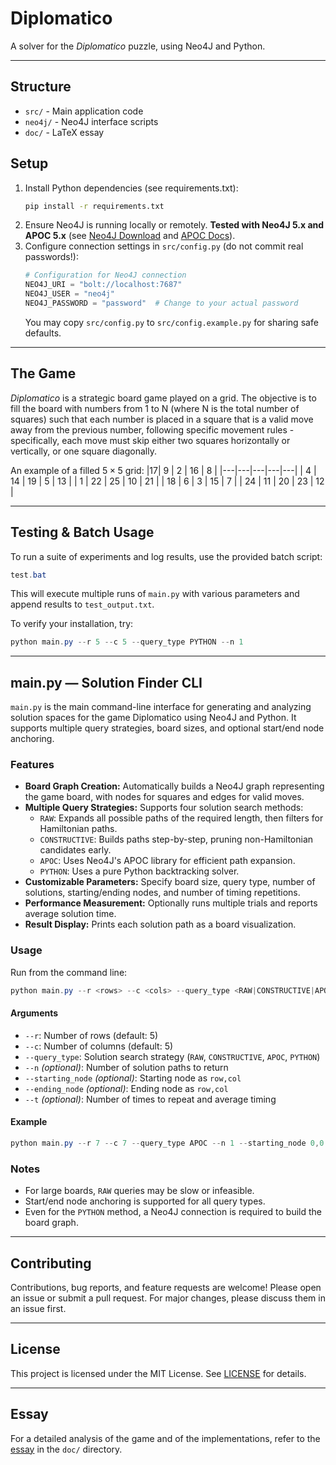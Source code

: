 
# Diplomatico

A solver for the *Diplomatico* puzzle, using Neo4J and Python.

---

## Structure
- `src/` - Main application code
- `neo4j/` - Neo4J interface scripts
- `doc/` - LaTeX essay


## Setup
1. Install Python dependencies (see requirements.txt):
   ```bash
   pip install -r requirements.txt
   ```
2. Ensure Neo4J is running locally or remotely. **Tested with Neo4J 5.x and APOC 5.x** (see [Neo4J Download](https://neo4j.com/download/) and [APOC Docs](https://neo4j.com/labs/apoc/)).
3. Configure connection settings in `src/config.py` (do not commit real passwords!):
   ```python
   # Configuration for Neo4J connection
   NEO4J_URI = "bolt://localhost:7687"
   NEO4J_USER = "neo4j"
   NEO4J_PASSWORD = "password"  # Change to your actual password
   ```
   You may copy `src/config.py` to `src/config.example.py` for sharing safe defaults.

---

## The Game

*Diplomatico* is a strategic board game played on a grid. The objective is to fill the board with numbers from 1 to N (where N is the total number of squares) such that each number is placed in a square that is a valid move away from the previous number, following specific movement rules - specifically, each move must skip either two squares horizontally or vertically, or one square diagonally.

An example of a filled $5 \times 5$ grid:
|17| 9 | 2 | 16 | 8 |
|---|---|---|---|---|
| 4 | 14 | 19 | 5 | 13 |
| 1 | 22 | 25 | 10 | 21 |
| 18 | 6 | 3 | 15 | 7 |
| 24 | 11 | 20 | 23 | 12 |

---

## Testing & Batch Usage

To run a suite of experiments and log results, use the provided batch script:

```powershell
test.bat
```

This will execute multiple runs of `main.py` with various parameters and append results to `test_output.txt`.

To verify your installation, try:

```powershell
python main.py --r 5 --c 5 --query_type PYTHON --n 1
```

---

## main.py — Solution Finder CLI

`main.py` is the main command-line interface for generating and analyzing solution spaces for the game Diplomatico using Neo4J and Python. It supports multiple query strategies, board sizes, and optional start/end node anchoring.

### Features

- **Board Graph Creation:** Automatically builds a Neo4J graph representing the game board, with nodes for squares and edges for valid moves.
- **Multiple Query Strategies:** Supports four solution search methods:
   - `RAW`: Expands all possible paths of the required length, then filters for Hamiltonian paths.
   - `CONSTRUCTIVE`: Builds paths step-by-step, pruning non-Hamiltonian candidates early.
   - `APOC`: Uses Neo4J's APOC library for efficient path expansion.
   - `PYTHON`: Uses a pure Python backtracking solver.
- **Customizable Parameters:** Specify board size, query type, number of solutions, starting/ending nodes, and number of timing repetitions.
- **Performance Measurement:** Optionally runs multiple trials and reports average solution time.
- **Result Display:** Prints each solution path as a board visualization.

### Usage

Run from the command line:

```powershell
python main.py --r <rows> --c <cols> --query_type <RAW|CONSTRUCTIVE|APOC|PYTHON> [--n <num_paths>] [--starting_node <row,col>] [--ending_node <row,col>] [--t <trials>]
```

#### Arguments

- `--r`: Number of rows (default: 5)
- `--c`: Number of columns (default: 5)
- `--query_type`: Solution search strategy (`RAW`, `CONSTRUCTIVE`, `APOC`, `PYTHON`)
- `--n` *(optional)*: Number of solution paths to return
- `--starting_node` *(optional)*: Starting node as `row,col`
- `--ending_node` *(optional)*: Ending node as `row,col`
- `--t` *(optional)*: Number of times to repeat and average timing

#### Example

```powershell
python main.py --r 7 --c 7 --query_type APOC --n 1 --starting_node 0,0 --ending_node 6,6 --t 5
```


### Notes

- For large boards, `RAW` queries may be slow or infeasible.
- Start/end node anchoring is supported for all query types.
- Even for the `PYTHON` method, a Neo4J connection is required to build the board graph.

---

## Contributing

Contributions, bug reports, and feature requests are welcome! Please open an issue or submit a pull request. For major changes, please discuss them in an issue first.

---

## License

This project is licensed under the MIT License. See [LICENSE](./LICENSE) for details.

---


## Essay

For a detailed analysis of the game and of the implementations, refer to the [essay](./doc/essay.pdf) in the `doc/` directory.